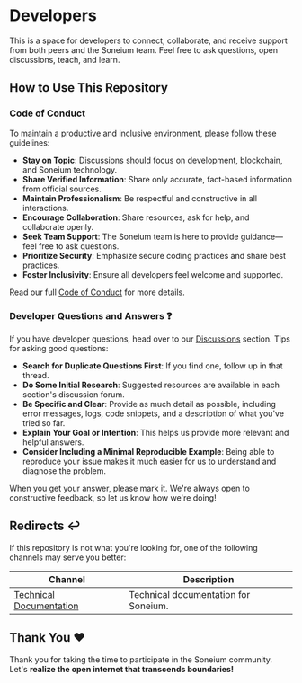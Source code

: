 # Developers

This is a space for developers to connect, collaborate, and receive support from both peers and the Soneium team. Feel free to ask questions, open discussions, teach, and learn.

## How to Use This Repository

### Code of Conduct

To maintain a productive and inclusive environment, please follow these guidelines:

- **Stay on Topic**: Discussions should focus on development, blockchain, and Soneium technology.
- **Share Verified Information**: Share only accurate, fact-based information from official sources.
- **Maintain Professionalism**: Be respectful and constructive in all interactions.
- **Encourage Collaboration**: Share resources, ask for help, and collaborate openly.
- **Seek Team Support**: The Soneium team is here to provide guidance—feel free to ask questions.
- **Prioritize Security**: Emphasize secure coding practices and share best practices.
- **Foster Inclusivity**: Ensure all developers feel welcome and supported.

Read our full [Code of Conduct](./docs/CODE_OF_CONDUCT.md) for more details.

### Developer Questions and Answers ❓

If you have developer questions, head over to our [Discussions](https://github.com/Soneium/developers/discussions) section. Tips for asking good questions:

- **Search for Duplicate Questions First**: If you find one, follow up in that thread.
- **Do Some Initial Research**: Suggested resources are available in each section's discussion forum.
- **Be Specific and Clear**: Provide as much detail as possible, including error messages, logs, code snippets, and a description of what you've tried so far.
- **Explain Your Goal or Intention**: This helps us provide more relevant and helpful answers.
- **Consider Including a Minimal Reproducible Example**: Being able to reproduce your issue makes it much easier for us to understand and diagnose the problem.

When you get your answer, please mark it. We're always open to constructive feedback, so let us know how we're doing!

## Redirects ↩️

If this repository is not what you're looking for, one of the following channels may serve you better:

| Channel | Description |
|---------|-------------|
| [Technical Documentation](https://docs.soneium.org/docs/builders/overview) | Technical documentation for Soneium. |

## Thank You ❤️ 

Thank you for taking the time to participate in the Soneium community. Let's **realize the open internet that transcends boundaries!**